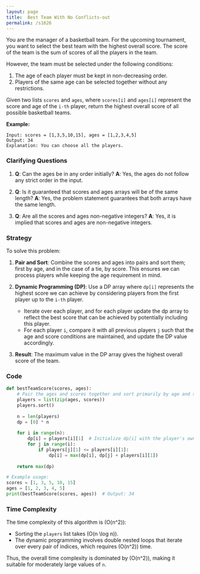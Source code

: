 ```yaml
---
layout: page
title:  Best Team With No Conflicts-out
permalink: /s1626
---
```


You are the manager of a basketball team. For the upcoming tournament, you want to select the best team with the highest overall score. The score of the team is the sum of scores of all the players in the team.

However, the team must be selected under the following conditions:

1. The age of each player must be kept in non-decreasing order.
2. Players of the same age can be selected together without any restrictions.

Given two lists `scores` and `ages`, where `scores[i]` and `ages[i]` represent the score and age of the `i-th` player, return the highest overall score of all possible basketball teams.

**Example:**
```text
Input: scores = [1,3,5,10,15], ages = [1,2,3,4,5]
Output: 34
Explanation: You can choose all the players.
```

### Clarifying Questions

1. **Q**: Can the ages be in any order initially? 
   **A**: Yes, the ages do not follow any strict order in the input.

2. **Q**: Is it guaranteed that scores and ages arrays will be of the same length?
   **A**: Yes, the problem statement guarantees that both arrays have the same length.

3. **Q**: Are all the scores and ages non-negative integers?
   **A**: Yes, it is implied that scores and ages are non-negative integers.

### Strategy

To solve this problem:

1. **Pair and Sort**: Combine the scores and ages into pairs and sort them; first by age, and in the case of a tie, by score. This ensures we can process players while keeping the age requirement in mind.
   
2. **Dynamic Programming (DP)**: Use a DP array where `dp[i]` represents the highest score we can achieve by considering players from the first player up to the `i-th` player. 

   - Iterate over each player, and for each player update the dp array to reflect the best score that can be achieved by potentially including this player.
   - For each player `i`, compare it with all previous players `j` such that the age and score conditions are maintained, and update the DP value accordingly.

3. **Result**: The maximum value in the DP array gives the highest overall score of the team.

### Code

```python
def bestTeamScore(scores, ages):
    # Pair the ages and scores together and sort primarily by age and secondarily by score
    players = list(zip(ages, scores))
    players.sort()
    
    n = len(players)
    dp = [0] * n
    
    for i in range(n):
        dp[i] = players[i][1]  # Initialize dp[i] with the player's own score
        for j in range(i):
            if players[j][1] <= players[i][1]:
                dp[i] = max(dp[i], dp[j] + players[i][1])
    
    return max(dp)

# Example usage:
scores = [1, 3, 5, 10, 15]
ages = [1, 2, 3, 4, 5]
print(bestTeamScore(scores, ages))  # Output: 34
```

### Time Complexity

The time complexity of this algorithm is \(O(n^2)\):

- Sorting the `players` list takes \(O(n \log n)\).
- The dynamic programming involves double nested loops that iterate over every pair of indices, which requires \(O(n^2)\) time.

Thus, the overall time complexity is dominated by \(O(n^2)\), making it suitable for moderately large values of `n`.